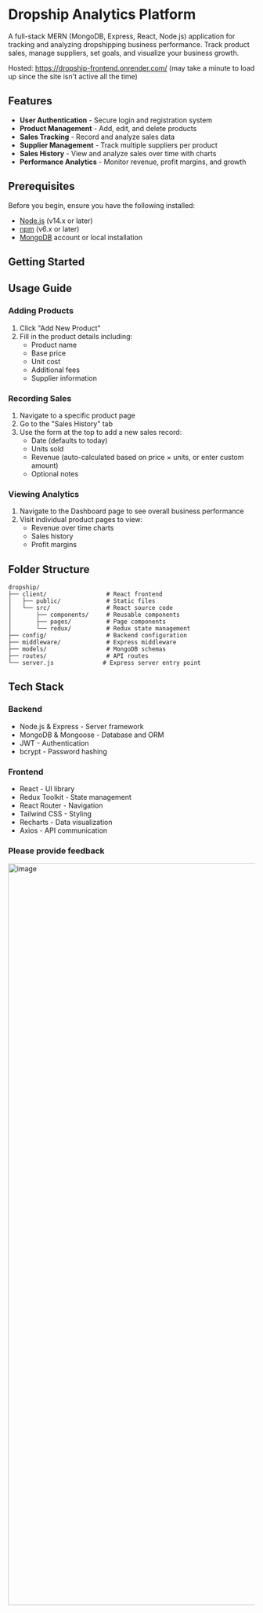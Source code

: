 # Dropship Analytics Platform

A full-stack MERN (MongoDB, Express, React, Node.js) application for tracking and analyzing dropshipping business performance. Track product sales, manage suppliers, set goals, and visualize your business growth.

Hosted: https://dropship-frontend.onrender.com/ 
(may take a minute to load up since the site isn't active all the time)

## Features

- **User Authentication** - Secure login and registration system
- **Product Management** - Add, edit, and delete products
- **Sales Tracking** - Record and analyze sales data
- **Supplier Management** - Track multiple suppliers per product
- **Sales History** - View and analyze sales over time with charts
- **Performance Analytics** - Monitor revenue, profit margins, and growth

## Prerequisites

Before you begin, ensure you have the following installed:
- [Node.js](https://nodejs.org/) (v14.x or later)
- [npm](https://www.npmjs.com/) (v6.x or later)
- [MongoDB](https://www.mongodb.com/) account or local installation

## Getting Started

## Usage Guide

### Adding Products

1. Click "Add New Product"
2. Fill in the product details including:
   - Product name
   - Base price
   - Unit cost
   - Additional fees
   - Supplier information

### Recording Sales

1. Navigate to a specific product page
2. Go to the "Sales History" tab
3. Use the form at the top to add a new sales record:
   - Date (defaults to today)
   - Units sold
   - Revenue (auto-calculated based on price × units, or enter custom amount)
   - Optional notes

### Viewing Analytics

1. Navigate to the Dashboard page to see overall business performance
2. Visit individual product pages to view:
   - Revenue over time charts
   - Sales history
   - Profit margins

## Folder Structure

```
dropship/
├── client/                 # React frontend
│   ├── public/             # Static files
│   └── src/                # React source code
│       ├── components/     # Reusable components
│       ├── pages/          # Page components
│       └── redux/          # Redux state management
├── config/                 # Backend configuration
├── middleware/             # Express middleware
├── models/                 # MongoDB schemas
├── routes/                 # API routes
└── server.js              # Express server entry point
```

## Tech Stack

### Backend
- Node.js & Express - Server framework
- MongoDB & Mongoose - Database and ORM
- JWT - Authentication
- bcrypt - Password hashing

### Frontend
- React - UI library
- Redux Toolkit - State management
- React Router - Navigation
- Tailwind CSS - Styling
- Recharts - Data visualization
- Axios - API communication


### Please provide feedback

<img width="1512" alt="image" src="https://github.com/user-attachments/assets/343c5cfb-79b7-4cee-a869-0bc2c144a170" />


